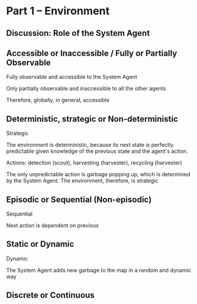 # Part 1 – Environment 



## Discussion: Role of the System Agent



## Accessible or Inaccessible / Fully or Partially Observable

Fully observable and accessible to the System Agent

Only partially observable and inaccessible to all the other agents

Therefore, globally, in general, accessible



## Deterministic, strategic or Non-deterministic

Strategic

The environment is deterministic, because its next state is perfectly predictable given knowledge of the previous state and the agent's action. 

Actions: detection (scout), harvesting (harvester), recycling (harvester)

The only unpredictable action is garbage popping up, which is determined by the System Agent. The environment, therefore, is strategic



## Episodic or Sequential (Non-episodic)

Sequential

Next action is dependent on previous



## Static or Dynamic

Dynamic

The System Agent adds new garbage to the map in a random and dynamic way



## Discrete or Continuous



